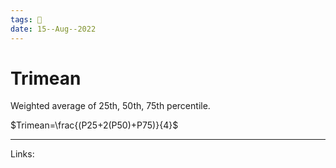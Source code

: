 ```yaml
---
tags: 🌱
date: 15--Aug--2022
---
```


# Trimean

Weighted average of 25th, 50th, 75th percentile.

$Trimean=\frac{(P25+2(P50)+P75)}{4}$

---
Links: 